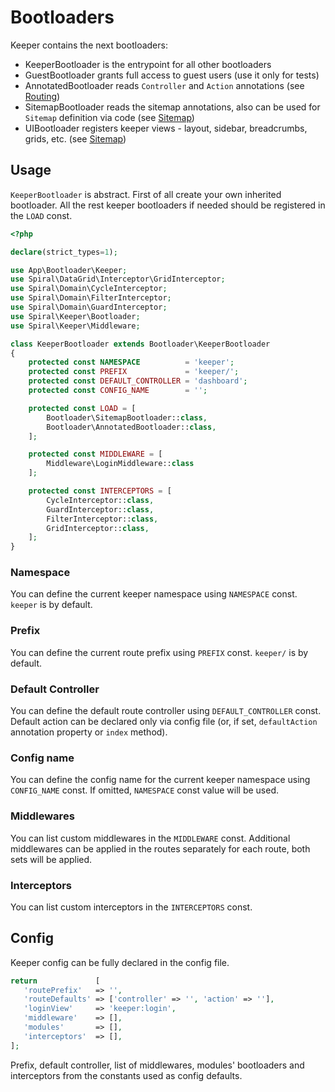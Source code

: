 # Bootloaders
Keeper contains the next bootloaders:
- KeeperBootloader is the entrypoint for all other bootloaders
- GuestBootloader grants full access to guest users (use it only for tests)
- AnnotatedBootloader reads `Controller` and `Action` annotations (see [Routing](/keeper/routing.md))
- SitemapBootloader reads the sitemap annotations, also can be used for `Sitemap` definition via code (see [Sitemap](/keeper/sitemap.md))
- UIBootloader registers keeper views - layout, sidebar, breadcrumbs, grids, etc. (see [Sitemap](/keeper/sitemap.md))

## Usage
`KeeperBootloader` is abstract. First of all create your own inherited bootloader.
All the rest keeper bootloaders if needed should be registered in the `LOAD` const.
```php
<?php

declare(strict_types=1);

use App\Bootloader\Keeper;
use Spiral\DataGrid\Interceptor\GridInterceptor;
use Spiral\Domain\CycleInterceptor;
use Spiral\Domain\FilterInterceptor;
use Spiral\Domain\GuardInterceptor;
use Spiral\Keeper\Bootloader;
use Spiral\Keeper\Middleware;

class KeeperBootloader extends Bootloader\KeeperBootloader
{
    protected const NAMESPACE          = 'keeper';
    protected const PREFIX             = 'keeper/';
    protected const DEFAULT_CONTROLLER = 'dashboard';
    protected const CONFIG_NAME        = '';

    protected const LOAD = [
        Bootloader\SitemapBootloader::class,
        Bootloader\AnnotatedBootloader::class,
    ];

    protected const MIDDLEWARE = [
        Middleware\LoginMiddleware::class
    ];

    protected const INTERCEPTORS = [
        CycleInterceptor::class,
        GuardInterceptor::class,
        FilterInterceptor::class,
        GridInterceptor::class,
    ];
}
```

### Namespace
You can define the current keeper namespace using `NAMESPACE` const. `keeper` is by default.

### Prefix
You can define the current route prefix using `PREFIX` const. `keeper/` is by default.

### Default Controller
You can define the default route controller using `DEFAULT_CONTROLLER` const.
Default action can be declared only via config file (or, if set, `defaultAction` annotation property or `index` method).

### Config name
You can define the config name for the current keeper namespace using `CONFIG_NAME` const.
If omitted, `NAMESPACE` const value will be used.

### Middlewares
You can list custom middlewares in the `MIDDLEWARE` const.
Additional middlewares can be applied in the routes separately for each route, both sets will be applied.

### Interceptors
You can list custom interceptors in the `INTERCEPTORS` const.

## Config
Keeper config can be fully declared in the config file.
```php
return             [
   'routePrefix'   => '',
   'routeDefaults' => ['controller' => '', 'action' => ''],
   'loginView'     => 'keeper:login',
   'middleware'    => [],
   'modules'       => [],
   'interceptors'  => [],
];
```
Prefix, default controller, list of middlewares, modules' bootloaders and interceptors from the constants used as config defaults.


